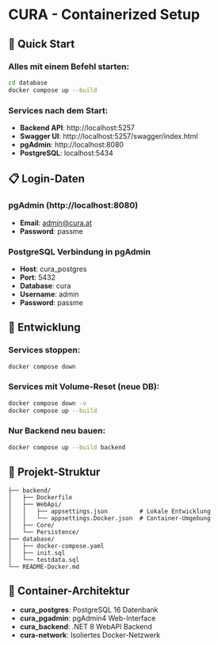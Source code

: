 # CURA - Containerized Setup

## 🚀 Quick Start

### Alles mit einem Befehl starten:
```bash
cd database
docker compose up --build
```

### Services nach dem Start:
- **Backend API**: http://localhost:5257
- **Swagger UI**: http://localhost:5257/swagger/index.html
- **pgAdmin**: http://localhost:8080
- **PostgreSQL**: localhost:5434

## 📋 Login-Daten

### pgAdmin (http://localhost:8080)
- **Email**: admin@cura.at
- **Password**: passme

### PostgreSQL Verbindung in pgAdmin
- **Host**: cura_postgres
- **Port**: 5432
- **Database**: cura
- **Username**: admin
- **Password**: passme

## 🔧 Entwicklung

### Services stoppen:
```bash
docker compose down
```

### Services mit Volume-Reset (neue DB):
```bash
docker compose down -v
docker compose up --build
```

### Nur Backend neu bauen:
```bash
docker compose up --build backend
```

## 📁 Projekt-Struktur
```
├── backend/
│   ├── Dockerfile
│   ├── WebApi/
│   │   ├── appsettings.json         # Lokale Entwicklung
│   │   └── appsettings.Docker.json  # Container-Umgebung
│   ├── Core/
│   └── Persistence/
├── database/
│   ├── docker-compose.yaml
│   ├── init.sql
│   └── testdata.sql
└── README-Docker.md
```

## 🐳 Container-Architektur
- **cura_postgres**: PostgreSQL 16 Datenbank
- **cura_pgadmin**: pgAdmin4 Web-Interface
- **cura_backend**: .NET 8 WebAPI Backend
- **cura-network**: Isoliertes Docker-Netzwerk